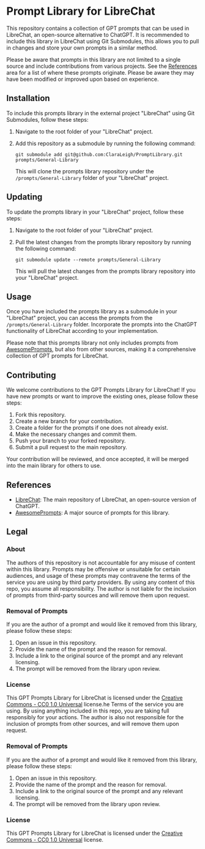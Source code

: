 # Prompt Library for LibreChat

This repository contains a collection of GPT prompts that can be used in LibreChat, an open-source alternative to ChatGPT. It is recommended to include this library in LibreChat using Git Submodules, this allows you to pull in changes and store your own prompts in a similar method. 

Please be aware that prompts in this library are not limited to a single source and include contributions from various projects. See the [References](#references) area for a list of where these prompts originate. Please be aware they may have been modified or improved upon based on experience.

## Installation

To include this prompts library in the external project "LibreChat" using Git Submodules, follow these steps:

1. Navigate to the root folder of your "LibreChat" project.
2. Add this repository as a submodule by running the following command:

   ```shell
   git submodule add git@github.com:ClaraLeigh/PromptLibrary.git prompts/General-Library
   ```

   This will clone the prompts library repository under the `/prompts/General-Library` folder of your "LibreChat" project.

## Updating

To update the prompts library in your "LibreChat" project, follow these steps:

1. Navigate to the root folder of your "LibreChat" project.
2. Pull the latest changes from the prompts library repository by running the following command:

   ```shell
   git submodule update --remote prompts/General-Library
   ```

   This will pull the latest changes from the prompts library repository into your "LibreChat" project.

## Usage

Once you have included the prompts library as a submodule in your "LibreChat" project, you can access the prompts from the `/prompts/General-Library` folder. Incorporate the prompts into the ChatGPT functionality of LibreChat according to your implementation.

Please note that this prompts library not only includes prompts from [AwesomePrompts](https://github.com/f/awesome-chatgpt-prompts), but also from other sources, making it a comprehensive collection of GPT prompts for LibreChat.

## Contributing

We welcome contributions to the GPT Prompts Library for LibreChat! If you have new prompts or want to improve the existing ones, please follow these steps:

1. Fork this repository.
2. Create a new branch for your contribution.
3. Create a folder for the prompts if one does not already exist.
4. Make the necessary changes and commit them.
5. Push your branch to your forked repository.
6. Submit a pull request to the main repository.

Your contribution will be reviewed, and once accepted, it will be merged into the main library for others to use.

## References

- [LibreChat](https://github.com/danny-avila/LibreChat/): The main repository of LibreChat, an open-source version of ChatGPT.
- [AwesomePrompts](https://github.com/f/awesome-chatgpt-prompts): A major source of prompts for this library.

## Legal

### About

The authors of this repository is not accountable for any misuse of content within this library. Prompts may be offensive or unsuitable for certain audiences, and usage of these prompts may contravene the terms of the service you are using by third party providers. By using any content of this repo, you assume all responsibility. The author is not liable for the inclusion of prompts from third-party sources and will remove them upon request.

### Removal of Prompts

If you are the author of a prompt and would like it removed from this library, please follow these steps:

1. Open an issue in this repository.
2. Provide the name of the prompt and the reason for removal.
3. Include a link to the original source of the prompt and any relevant licensing.
4. The prompt will be removed from the library upon review.

### License

This GPT Prompts Library for LibreChat is licensed under the [Creative Commons - CC0 1.0 Universal](https://creativecommons.org/publicdomain/zero/1.0/) license.he Terms of the service you are using. By using anything included in this repo, you are taking full responsibly for your actions. The author is also not responsible for the inclusion of prompts from other sources, and will remove them upon request.

### Removal of Prompts

If you are the author of a prompt and would like it removed from this library, please follow these steps:

1. Open an issue in this repository.
2. Provide the name of the prompt and the reason for removal.
3. Include a link to the original source of the prompt and any relevant licensing.
4. The prompt will be removed from the library upon review.

### License

This GPT Prompts Library for LibreChat is licensed under the [Creative Commons - CC0 1.0 Universal](https://creativecommons.org/publicdomain/zero/1.0/) license.